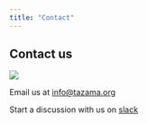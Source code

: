 ```yaml
---
title: "Contact"
---
```


## Contact us

![](/tazama.png)

Email us at [info@tazama.org](mailto:info@tazama.org)

Start a discussion with us on [slack](slack.tazama.org)
